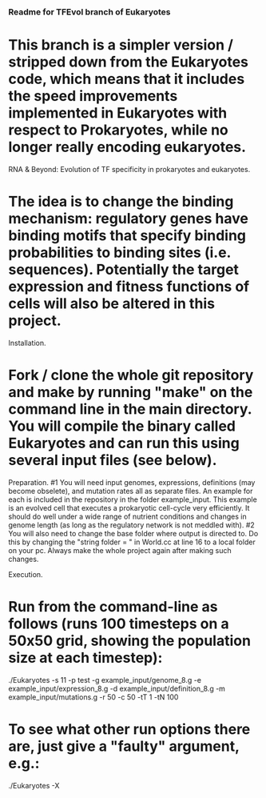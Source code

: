 ### Readme for TFEvol branch of Eukaryotes ###

# This branch is a simpler version / stripped down from the Eukaryotes code, which means that it includes the speed improvements implemented in Eukaryotes with respect to Prokaryotes, while no longer really encoding eukaryotes.

RNA & Beyond: Evolution of TF specificity in prokaryotes and eukaryotes.
# The idea is to change the binding mechanism: regulatory genes have binding motifs that specify binding probabilities to binding sites (i.e. sequences). Potentially the target expression and fitness functions of cells will also be altered in this project.

Installation.
# Fork / clone the whole git repository and make by running "make" on the command line in the main directory. You will compile the binary called Eukaryotes and can run this using several input files (see below).

Preparation.
#1 You will need input genomes, expressions, definitions (may become obselete), and mutation rates all as separate files. An example for each is included in the repository in the folder example_input. This example is an evolved cell that executes a prokaryotic cell-cycle very efficiently. It should do well under a wide range of nutrient conditions and changes in genome length (as long as the regulatory network is not meddled with).
#2 You will also need to change the base folder where output is directed to. Do this by changing the "string folder = " in World.cc at line 16 to a local folder on your pc. Always make the whole project again after making such changes.

Execution.
# Run from the command-line as follows (runs 100 timesteps on a 50x50 grid, showing the population size at each timestep):
./Eukaryotes -s 11 -p test -g example_input/genome_8.g -e example_input/expression_8.g -d example_input/definition_8.g -m example_input/mutations.g -r 50 -c 50 -tT 1 -tN 100
# To see what other run options there are, just give a "faulty" argument, e.g.:
./Eukaryotes -X
